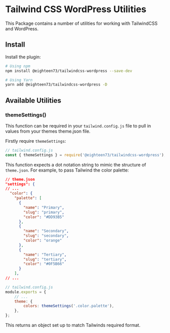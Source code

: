 # Tailwind CSS WordPress Utilities

This Package contains a number of utilities for working with TailwindCSS and WordPress.

## Install

Install the plugin:

```bash
# Using npm
npm install @eighteen73/tailwindcss-wordpress --save-dev

# Using Yarn
yarn add @eighteen73/tailwindcss-wordpress -D
```

## Available Utilities

### themeSettings()

This function can be required in your `tailwind.config.js` file to pull in values from your themes theme.json file.

Firstly require `themeSettings`:

```js
// tailwind.config.js
const { themeSettings } = require('@eighteen73/tailwindcss-wordpress');
```

This function expects a dot notation string to mimic the structure of `theme.json`.
For example, to pass Tailwind the color palette:

```json
// theme.json
"settings": {
// ...
  "color": {
    "palette": [
      {
        "name": "Primary",
        "slug": "primary",
        "color": "#DD93B5"
      },
      {
        "name": "Secondary",
        "slug": "secondary",
        "color": "orange"
      },
      {
        "name": "Tertiary",
        "slug": "tertiary",
        "color": "#0F5B66"
      }
    ],
// ...
```

```js
// tailwind.config.js
module.exports = {
	// ...
	theme: {
		colors: themeSettings('.color.palette'),
	},
};
```

This returns an object set up to match Tailwinds required format.
